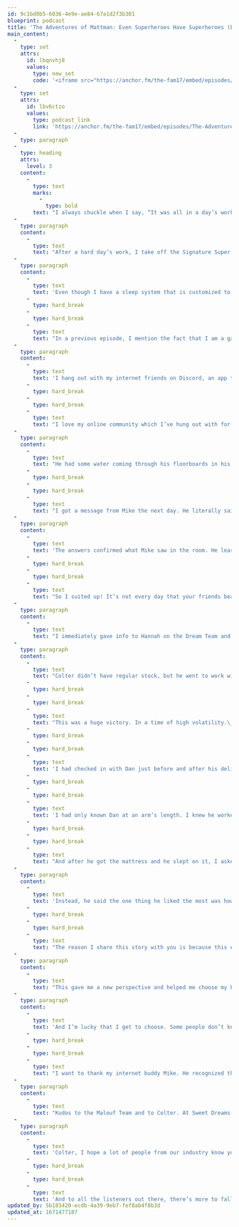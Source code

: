 ```yaml
---
id: 9c1bd0b5-6036-4e9e-ae84-67a1d2f3b301
blueprint: podcast
title: 'The Adventures of Mattman: Even Superheroes Have Superheroes (Ep. 8)'
main_content:
  -
    type: set
    attrs:
      id: lbqnvhj8
      values:
        type: new_set
        code: '<iframe src="https://anchor.fm/the-fam17/embed/episodes/The-Adventures-of-Mattman-Even-Superheroes-Have-Superheroes-Ep--8-eved1d/a-a5dafn4" height="102px" width="400px" frameborder="0" scrolling="no"></iframe>'
  -
    type: set
    attrs:
      id: lbv6ctzo
      values:
        type: podcast_link
        link: 'https://anchor.fm/the-fam17/embed/episodes/The-Adventures-of-Mattman-Even-Superheroes-Have-Superheroes-Ep--8-eved1d/a-a5dafn4'
  -
    type: paragraph
  -
    type: heading
    attrs:
      level: 3
    content:
      -
        type: text
        marks:
          -
            type: bold
        text: "I always chuckle when I say, “It was all in a day’s work,” because I know all work is done during the day. And at night, it’s time for bed!\_"
  -
    type: paragraph
    content:
      -
        type: text
        text: "After a hard day’s work, I take off the Signature Super Sleep Superhero Suit to put my feet up for some downtime. I adhere to my bedtime routine every night to help me fall asleep as quickly as possible.\_"
  -
    type: paragraph
    content:
      -
        type: text
        text: 'Even though I have a sleep system that is customized to my habits, it’s still not enough. And I came to realize this over the winter and I wanted to share a story that taught me this lesson.'
      -
        type: hard_break
      -
        type: hard_break
      -
        type: text
        text: "In a previous episode, I mention the fact that I am a gamer. The Super Sleep Suit comes off when I get home, and yes I do take it off from time to time, like when I’m playing video games on my computer.\_"
  -
    type: paragraph
    content:
      -
        type: text
        text: 'I hang out with my internet friends on Discord, an app that is kind of like an old-school party phone line. Except instead of you and ten of your neighbors on the call, it’s me and ten buddies from across the globe and we’re all playing video games together. In case anybody is curious, our main game of choice is called Path of Exile and we play the Hardcore League.'
      -
        type: hard_break
      -
        type: hard_break
      -
        type: text
        text: "I love my online community which I’ve hung out with for four to five years now. We all work full-time jobs. We all have a family life. And we all like to smash monsters for loot. One day in January, we had a younger buddy, we’ll call him Dan, ask for some help.\_"
  -
    type: paragraph
    content:
      -
        type: text
        text: "He had some water coming through his floorboards in his room. As luck would have it, one of our other buddies, we’ll call him Mike, is a handyman. So Dan tells Mike what’s going. Dan used Discord’s live streaming feature to show Mike the water problem and see if he could tell him how to fix it. Turns out he couldn’t help him; Dan needed a plumber.\_"
      -
        type: hard_break
      -
        type: hard_break
      -
        type: text
        text: "I got a message from Mike the next day. He literally said he couldn’t sleep that night. Mike is a 30-year old dude married with two kids and he goes to church. All around a great guy. He cares for others, so when he saw Dan’s room he asked a couple of gentle questions.\_"
  -
    type: paragraph
    content:
      -
        type: text
        text: 'The answers confirmed what Mike saw in the room. He learned Dan didn’t have a mattress. He had blankets on the floor. And this escalated his water issue to a whole other level. Mike knows I work for a mattress and furniture company, so he offered to buy Dan a mattress. In Mike’s words “I don’t want to do this because I pity him. I know he needs this like he’s my brother. The emotion comes from somewhere else.”'
      -
        type: hard_break
      -
        type: hard_break
      -
        type: text
        text: "So I suited up! It’s not every day that your friends beam the Mattsymbol into the sky and call upon their superhero buddy.\_"
  -
    type: paragraph
    content:
      -
        type: text
        text: "I immediately gave info to Hannah on the Dream Team and she contacted Colter on Team Malouf. This was January 2021 when there were unprecedented supply chain disruptions. We were looking for a full-size mattress for a 22-year old dude of average size and weight. Something that would be awesome and long term.\_"
  -
    type: paragraph
    content:
      -
        type: text
        text: "Colter didn’t have regular stock, but he went to work with some inventory that wasn’t in production anymore. He activated an old SKU that was kind of off the beaten path. They got it all ready and three days later, Dan had a full sleep system. He had a mattress, a metal platform frame, protector, sheets, and a pillow!\_ BOOOOOOMM-Shakala!!! (Play some vuvuzela horns like somebody just scored a goal #LOL)."
      -
        type: hard_break
      -
        type: hard_break
      -
        type: text
        text: "This was a huge victory. In a time of high volatility.\_Dan got a great bed! And for the record, I’m in North Carolina. Dan was in the midwest a few states over from us. This is an amazing time to be a part of the mattress industry! The internet is an interesting thing when you look at the connections it can create. And in today’s world, of all days, we could help!"
      -
        type: hard_break
      -
        type: hard_break
      -
        type: text
        text: 'I had checked in with Dan just before and after his delivery. His plumbing issue got fixed after a couple of days so the mattress arrived right on time and in case it ever happened again, now he was off the floor with the platform frame from Malouf so his mattress wouldn’t get wet. But there’s more to this story. I also checked with Dan after he had slept on the mattress.'
      -
        type: hard_break
      -
        type: hard_break
      -
        type: text
        text: 'I had only known Dan at an arm’s length. I knew he worked two jobs and didn’t have a lot of time for gaming so we hadn’t seen him as much. But I didn’t know he had grown up in foster care. And the reason he slept in a pile of blankets on the floor was because his last few foster homes never gave him a mattress to sleep on. That’s just what he thought a bed is. My worldview shattered when he said that. I was speechless. I did not realize this was the case when Mike sent me that original message.'
      -
        type: hard_break
      -
        type: hard_break
      -
        type: text
        text: "And after he got the mattress and he slept on it, I asked him how it went. He absolutely loved the mattress! I had figured he would say something like, “Oh man, my pressure points felt great or my back was so well supported.”\_"
  -
    type: paragraph
    content:
      -
        type: text
        text: 'Instead, he said the one thing he liked the most was how the mattress stayed warm all night. The floor got so cold that it would wake him up and keep him awake in the coldest hours of the night and he hadn’t slept great in a long time. Again, I was speechless.'
      -
        type: hard_break
      -
        type: hard_break
      -
        type: text
        text: "The reason I share this story with you is because this experience helped me change the way I look at my own sleep routines. It showed me how much I take for granted in my own life.\_"
  -
    type: paragraph
    content:
      -
        type: text
        text: "This gave me a new perspective and helped me choose my better sleep habits. A 9:30 bedtime might sound awful to some of you listeners out there. But I get to choose to go to bed at 9:30 on the sleep system that is custom fit to me. I get to choose the amount of sleep I get and the quality.\_\_"
  -
    type: paragraph
    content:
      -
        type: text
        text: 'And I’m lucky that I get to choose. Some people don’t know or haven’t been given the same opportunity to learn about sleep habits from their family growing up. I am grateful to have learned this important but difficult lesson.'
      -
        type: hard_break
      -
        type: hard_break
      -
        type: text
        text: "I want to thank my internet buddy Mike. He recognized the need for family and shared it with me. And every person in the chain that shared it was driven to immediate action that resulted in a wonderful outcome.\_"
  -
    type: paragraph
    content:
      -
        type: text
        text: "Kudos to the Malouf Team and to Colter. At Sweet Dreams Mattress & Furniture, we don’t have vendors, we have partners. And when our team reached out, a real person listened at Malouf.\_"
  -
    type: paragraph
    content:
      -
        type: text
        text: 'Colter, I hope a lot of people from our industry know your name from here on out. It’s people like you and Hannah who are the real superheroes. I interrupted both of your busy Monday mornings and all you did was smile, care, and try! And you made it happen! Standing next to you two, I feel like a weirdly dressed dude in a cape! You guys are the real superheroes.'
      -
        type: hard_break
      -
        type: hard_break
      -
        type: text
        text: 'And to all the listeners out there, there’s more to falling asleep quickly than following rules like no cell phones before bed, no caffeine after 2 p.m., and yadda yadda. Doing good for others helps tuck me in and prepare me for a good night’s rest. I can’t be exceptional tomorrow without a good night’s sleep tonight.'
updated_by: 5b183420-ecdb-4a39-9eb7-fef8ab4f8b3d
updated_at: 1671477187
---
```

